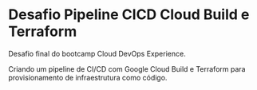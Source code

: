 # Desafio Pipeline CICD Cloud Build e Terraform

Desafio final do bootcamp Cloud DevOps Experience.

Criando um pipeline de CI/CD com Google Cloud Build e Terraform para provisionamento de infraestrutura como código.